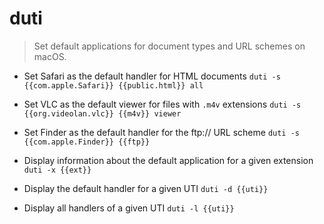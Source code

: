 # duti
> Set default applications for document types and URL schemes on macOS.

- Set Safari as the default handler for HTML documents
`duti -s {{com.apple.Safari}} {{public.html}} all`

- Set VLC as the default viewer for files with `.m4v` extensions
`duti -s {{org.videolan.vlc}} {{m4v}} viewer`

- Set Finder as the default handler for the ftp:// URL scheme
`duti -s {{com.apple.Finder}} {{ftp}}`

- Display information about the default application for a given extension
`duti -x {{ext}}`

- Display the default handler for a given UTI
`duti -d {{uti}}`

- Display all handlers of a given UTI
`duti -l {{uti}}`
